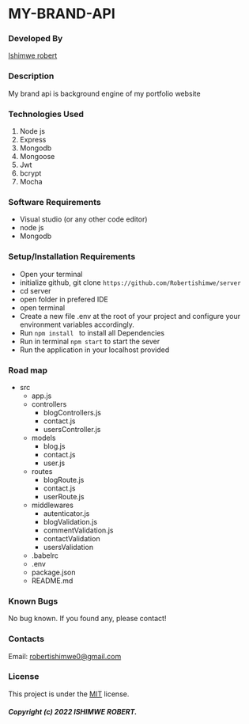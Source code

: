 # MY-BRAND-API

### Developed By
[Ishimwe robert](https://github.com/Robertishimwe)

### Description
My brand api is background engine of my portfolio website

### Technologies Used

1. Node js
2. Express
3. Mongodb
4. Mongoose 
5. Jwt
6. bcrypt
7. Mocha

### Software Requirements

* Visual studio (or any other code editor)
* node js
* Mongodb

### Setup/Installation Requirements

* Open your terminal
* initialize github, git clone ` https://github.com/Robertishimwe/server `
* cd server
* open folder in prefered IDE
* open terminal
* Create a new file .env at the root of your project and configure your environment variables accordingly.
* Run `npm install ` to install all Dependencies
* Run in terminal `npm start` to start the sever
* Run the application in your localhost provided


### Road map
-  src
   - app.js
   - controllers
     - blogControllers.js
     - contact.js
     - usersController.js
   - models
      - blog.js
     - contact.js
     - user.js
   - routes
     - blogRoute.js
     - contact.js
     - userRoute.js
   - middlewares
       - autenticator.js
       - blogValidation.js
      -  commentValidation.js
      - contactValidation
      - usersValidation
   - .babelrc
   - .env
   - package.json
   - README.md




### Known Bugs
No bug known. If you found any, please contact!

### Contacts
Email: robertishimwe0@gmail.com



### License
This project is under the [MIT](https://github.com/Robertishimwe) license.

##### Copyright (c) 2022 ISHIMWE ROBERT.
